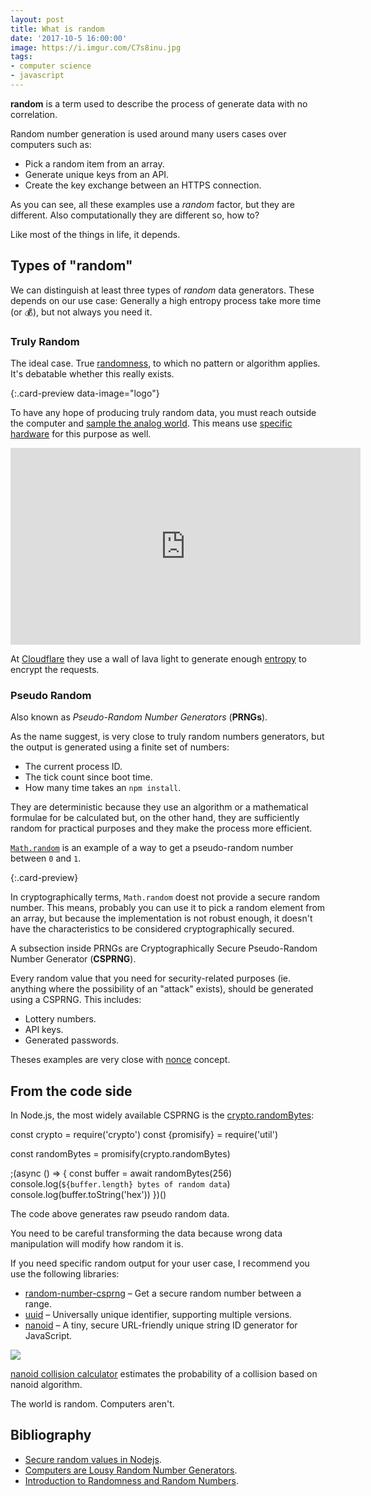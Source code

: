 ```yaml
---
layout: post
title: What is random
date: '2017-10-5 16:00:00'
image: https://i.imgur.com/C7s8inu.jpg
tags:
- computer science
- javascript
---
```


**random** is a term used to describe the process of generate data with no correlation.

Random number generation is used around many users cases over computers such as:

- Pick a random item from an array.
- Generate unique keys from an API.
- Create the key exchange between an HTTPS connection.

As you can see, all these examples use a *random* factor, but they are different. Also computationally they are different so, how to?

Like most of the things in life, it depends.

## Types of "random"

We can distinguish at least three types of *random* data generators. These depends on our use case: Generally a high entropy process take more time (or 💰), but not always you need it.

###  Truly Random

The ideal case. True [randomness](https://en.wikipedia.org/wiki/Randomness), to which no pattern or algorithm applies. It's debatable whether this really exists.

[](https://www.random.org/randomness){:.card-preview data-image="logo"}

To have any hope of producing truly random data, you must reach outside the computer and [sample the analog world](http://theworld.com/~cme/P1363/ranno.html). This means use [specific hardware](https://en.wikipedia.org/wiki/Hardware_random_number_generator) for this purpose as well.

<iframe width="560" height="315" src="https://www.youtube.com/embed/WpiWz_abx1A" frameborder="0" allowfullscreen></iframe>

At [Cloudflare](http://www.coastdigital.co.uk/2017/09/06/wall-entropy-cloudflare-protecting-data/) they use a wall of lava light to generate enough [entropy](https://en.wikipedia.org/wiki/Entropy) to encrypt the requests.

### Pseudo Random

Also known as *Pseudo-Random Number Generators* (**PRNGs**).

As the name suggest, is very close to truly random numbers generators, but the output is generated using a finite set of numbers:

- The current process ID.
- The tick count since boot time.
- How many time takes an `npm install`.

They are deterministic because they use an algorithm or a mathematical formulae for be calculated but, on the other hand, they are sufficiently random for practical purposes and they make the process more efficient.

[`Math.random`](https://developer.mozilla.org/en-US/docs/Web/JavaScript/Reference/Global_Objects/Math/random) is an example of a way to get a pseudo-random number between `0` and `1`.

[](https://blog.codinghorror.com/computers-are-lousy-random-number-generators){:.card-preview}

In cryptographically terms, `Math.random` doest not provide a secure random number. This means, probably you can use it to pick a random element from an array, but because the implementation is not robust enough, it doesn't have the characteristics to be considered cryptographically secured.

A subsection inside PRNGs are Cryptographically Secure Pseudo-Random Number Generator (**CSPRNG**).

Every random value that you need for security-related purposes (ie. anything where the possibility of an "attack" exists), should be generated using a CSPRNG.  This includes:

- Lottery numbers.
- API keys.
- Generated passwords.

Theses examples are very close with [nonce](https://en.wikipedia.org/wiki/Cryptographic_nonce) concept.

## From the code side

In Node.js, the most widely available CSPRNG is the [crypto.randomBytes](https://nodejs.org/api/crypto.html#crypto_crypto_randombytes_size_callback):

<script src="https://embed.runkit.com" data-element-id="runkit" data-node-version="8.6.0"></script>

<div id="runkit">
const crypto = require('crypto')
const {promisify} = require('util')

const randomBytes = promisify(crypto.randomBytes)

;(async () => {
  const buffer = await randomBytes(256)
  console.log(`${buffer.length} bytes of random data`)
  console.log(buffer.toString('hex'))
})()
</div>

The code above generates raw pseudo random data.

You need to be careful transforming the data because wrong data manipulation will modify how random it is.

If you need specific random output for your user case, I recommend you use the following libraries:

- [random-number-csprng](https://www.npmjs.com/package/random-number-csprng) – Get a secure random number between a range.
- [uuid](https://www.npmjs.com/package/uuid) – Universally unique identifier, supporting multiple versions.
- [nanoid](https://github.com/ai/nanoid) – A tiny, secure URL-friendly unique string ID generator for JavaScript.

![](https://i.imgur.com/rlCYVvc.png)
<figcaption><a href="https://alex7kom.github.io/nano-nanoid-cc">nanoid collision calculator</a> estimates the probability of a collision based on nanoid algorithm.</figcaption>

The world is random. Computers aren't.

## Bibliography

- [Secure random values in Nodejs](https://gist.github.com/joepie91/7105003c3b26e65efcea63f3db82dfba).
- [Computers are Lousy Random Number Generators](https://blog.codinghorror.com/computers-are-lousy-random-number-generators/).
- [Introduction to Randomness and Random Numbers](https://www.random.org/randomness/).
